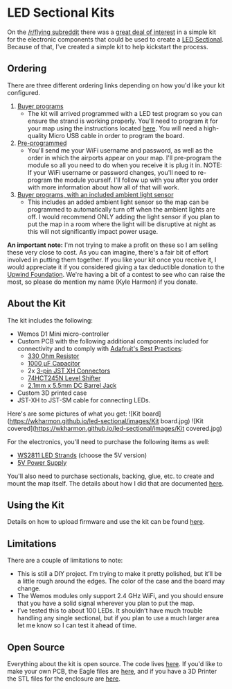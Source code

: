 # LED Sectional Kits
On the [/r/flying subreddit](https://www.reddit.com/r/flying) there was a [great deal of interest](https://www.reddit.com/r/flying/comments/a4yb83/aviation_nerd_jackpot/ebiscca/) in a simple kit for the electronic components that could be used to create a [LED Sectional](index.md). Because of that, I've created a simple kit to help kickstart the process.

## Ordering
There are three different ordering links depending on how you'd like your kit configured.
1. [Buyer programs](https://www.paypal.com/cgi-bin/webscr?cmd=_s-xclick&hosted_button_id=CFKGLG5F2ETDW)
    * The kit will arrived programmed with a LED test program so you can ensure the strand is working properly. You'll need to program it for your map using the instructions located [here](index.md#software). You will need a high-quality Micro USB cable in order to program the board.
2. [Pre-programmed](https://www.paypal.com/cgi-bin/webscr?cmd=_s-xclick&hosted_button_id=783A474TT9K4G)
    * You'll send me your WiFi username and password, as well as the order in which the airports appear on your map. I'll pre-program the module so all you need to do when you receive it is plug it in. NOTE: If your WiFi username or password changes, you'll need to re-program the module yourself. I'll follow up with you after you order with more information about how all of that will work.
3. [Buyer programs, with an included ambient light sensor](https://www.paypal.com/cgi-bin/webscr?cmd=_s-xclick&hosted_button_id=67RASVCG8DK5A)
    * This includes an added ambient light sensor so the map can be programmed to automatically turn off when the ambient lights are off. I would recommend ONLY adding the light sensor if you plan to put the map in a room where the light will be disruptive at night as this will not significantly impact power usage.

**An important note:** I'm not trying to make a profit on these so I am selling these very close to cost. As you can imagine, there's a fair bit of effort involved in putting them together. If you like your kit once you receive it, I would appreciate it if you considered giving a tax deductible donation to the [Upwind Foundation](https://www.upwindscholarship.com/). We're having a bit of a contest to see who can raise the most, so please do mention my name (Kyle Harmon) if you donate.

## About the Kit
The kit includes the following:
* Wemos D1 Mini micro-controller
* Custom PCB with the following additional components included for connectivity and to comply with [Adafruit's Best Practices](https://learn.adafruit.com/adafruit-neopixel-uberguide/best-practices):
    * [330 Ohm Resistor](https://www.digikey.com/product-detail/en/yageo/CFR-25JB-52-330R/330QBK-ND/1636)
    * [1000 µF Capacitor](https://www.digikey.com/product-detail/en/nichicon/RL80J102MDN1KX/493-4024-1-ND/2347912)
    * 2x [3-pin JST XH Connectors](https://www.digikey.com/product-detail/en/jst-sales-america-inc/B3B-XH-A-LF-SN/455-2248-ND/1651046)
    * [74HCT245N Level Shifter](https://www.digikey.com/product-detail/en/texas-instruments/SN74HCT245N/296-1612-5-ND/277258)
    * [2.1mm x 5.5mm DC Barrel Jack](https://www.digikey.com/product-detail/en/cui-inc/PJ-037A/CP-037A-ND/1644545)
* Custom 3D printed case
* JST-XH to JST-SM cable for connecting LEDs.

Here's are some pictures of what you get:
![Kit board](https://wkharmon.github.io/led-sectional/images/Kit board.jpg)
![Kit covered](https://wkharmon.github.io/led-sectional/images/Kit covered.jpg)

For the electronics, you'll need to purchase the following items as well:
* [WS2811 LED Strands](https://amzn.to/2Sng8vF) (choose the 5V version)
* [5V Power Supply](https://amzn.to/2RnCvn8)

You'll also need to purchase sectionals, backing, glue, etc. to create and mount the map itself. The details about how I did that are documented [here](index.md).

## Using the Kit
Details on how to upload firmware and use the kit can be found [here](index.md#software).

## Limitations
There are a couple of limitations to note:
* This is still a DIY project. I’m trying to make it pretty polished, but it’ll be a little rough around the edges. The color of the case and the board may change.
* The Wemos modules only support 2.4 GHz WiFi, and you should ensure that you have a solid signal wherever you plan to put the map.
* I’ve tested this to about 100 LEDs. It shouldn’t have much trouble handling any single sectional, but if you plan to use a much larger area let me know so I can test it ahead of time.

## Open Source
Everything about the kit is open source. The code lives [here](https://github.com/WKHarmon/led-sectional/blob/master/led-sectional.ino). If you'd like to make your own PCB, the Eagle files are [here](https://github.com/WKHarmon/led-sectional/tree/master/pcb%20files), and if you have a 3D Printer the STL files for the enclosure are [here](https://github.com/WKHarmon/led-sectional/tree/master/enclosure%20stl%20files).